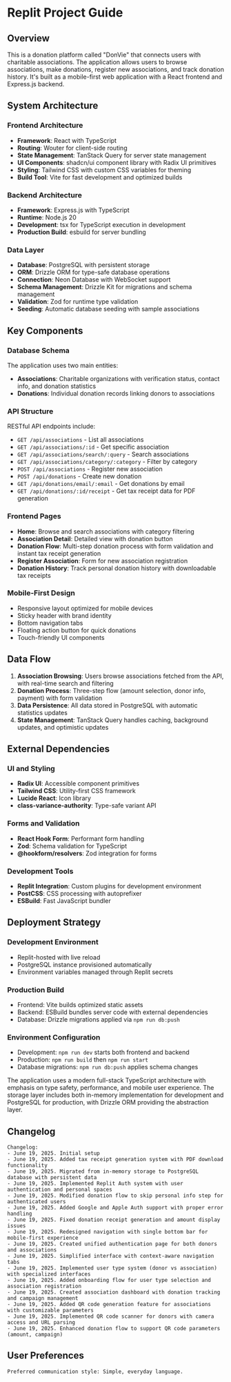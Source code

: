 # Replit Project Guide

## Overview

This is a donation platform called "DonVie" that connects users with charitable associations. The application allows users to browse associations, make donations, register new associations, and track donation history. It's built as a mobile-first web application with a React frontend and Express.js backend.

## System Architecture

### Frontend Architecture
- **Framework**: React with TypeScript
- **Routing**: Wouter for client-side routing
- **State Management**: TanStack Query for server state management
- **UI Components**: shadcn/ui component library with Radix UI primitives
- **Styling**: Tailwind CSS with custom CSS variables for theming
- **Build Tool**: Vite for fast development and optimized builds

### Backend Architecture
- **Framework**: Express.js with TypeScript
- **Runtime**: Node.js 20
- **Development**: tsx for TypeScript execution in development
- **Production Build**: esbuild for server bundling

### Data Layer
- **Database**: PostgreSQL with persistent storage
- **ORM**: Drizzle ORM for type-safe database operations
- **Connection**: Neon Database with WebSocket support
- **Schema Management**: Drizzle Kit for migrations and schema management
- **Validation**: Zod for runtime type validation
- **Seeding**: Automatic database seeding with sample associations

## Key Components

### Database Schema
The application uses two main entities:
- **Associations**: Charitable organizations with verification status, contact info, and donation statistics
- **Donations**: Individual donation records linking donors to associations

### API Structure
RESTful API endpoints include:
- `GET /api/associations` - List all associations
- `GET /api/associations/:id` - Get specific association
- `GET /api/associations/search/:query` - Search associations
- `GET /api/associations/category/:category` - Filter by category
- `POST /api/associations` - Register new association
- `POST /api/donations` - Create new donation
- `GET /api/donations/email/:email` - Get donations by email
- `GET /api/donations/:id/receipt` - Get tax receipt data for PDF generation

### Frontend Pages
- **Home**: Browse and search associations with category filtering
- **Association Detail**: Detailed view with donation button
- **Donation Flow**: Multi-step donation process with form validation and instant tax receipt generation
- **Register Association**: Form for new association registration
- **Donation History**: Track personal donation history with downloadable tax receipts

### Mobile-First Design
- Responsive layout optimized for mobile devices
- Sticky header with brand identity
- Bottom navigation tabs
- Floating action button for quick donations
- Touch-friendly UI components

## Data Flow

1. **Association Browsing**: Users browse associations fetched from the API, with real-time search and filtering
2. **Donation Process**: Three-step flow (amount selection, donor info, payment) with form validation
3. **Data Persistence**: All data stored in PostgreSQL with automatic statistics updates
4. **State Management**: TanStack Query handles caching, background updates, and optimistic updates

## External Dependencies

### UI and Styling
- **Radix UI**: Accessible component primitives
- **Tailwind CSS**: Utility-first CSS framework
- **Lucide React**: Icon library
- **class-variance-authority**: Type-safe variant API

### Forms and Validation
- **React Hook Form**: Performant form handling
- **Zod**: Schema validation for TypeScript
- **@hookform/resolvers**: Zod integration for forms

### Development Tools
- **Replit Integration**: Custom plugins for development environment
- **PostCSS**: CSS processing with autoprefixer
- **ESBuild**: Fast JavaScript bundler

## Deployment Strategy

### Development Environment
- Replit-hosted with live reload
- PostgreSQL instance provisioned automatically
- Environment variables managed through Replit secrets

### Production Build
- Frontend: Vite builds optimized static assets
- Backend: ESBuild bundles server code with external dependencies
- Database: Drizzle migrations applied via `npm run db:push`

### Environment Configuration
- Development: `npm run dev` starts both frontend and backend
- Production: `npm run build` then `npm run start`
- Database migrations: `npm run db:push` applies schema changes

The application uses a modern full-stack TypeScript architecture with emphasis on type safety, performance, and mobile user experience. The storage layer includes both in-memory implementation for development and PostgreSQL for production, with Drizzle ORM providing the abstraction layer.

## Changelog

```
Changelog:
- June 19, 2025. Initial setup
- June 19, 2025. Added tax receipt generation system with PDF download functionality
- June 19, 2025. Migrated from in-memory storage to PostgreSQL database with persistent data
- June 19, 2025. Implemented Replit Auth system with user authentication and personal spaces
- June 19, 2025. Modified donation flow to skip personal info step for authenticated users
- June 19, 2025. Added Google and Apple Auth support with proper error handling
- June 19, 2025. Fixed donation receipt generation and amount display issues
- June 19, 2025. Redesigned navigation with single bottom bar for mobile-first experience
- June 19, 2025. Created unified authentication page for both donors and associations
- June 19, 2025. Simplified interface with context-aware navigation tabs
- June 19, 2025. Implemented user type system (donor vs association) with specialized interfaces
- June 19, 2025. Added onboarding flow for user type selection and association registration
- June 19, 2025. Created association dashboard with donation tracking and campaign management
- June 19, 2025. Added QR code generation feature for associations with customizable parameters
- June 19, 2025. Implemented QR code scanner for donors with camera access and URL parsing
- June 19, 2025. Enhanced donation flow to support QR code parameters (amount, campaign)
```

## User Preferences

```
Preferred communication style: Simple, everyday language.
```
